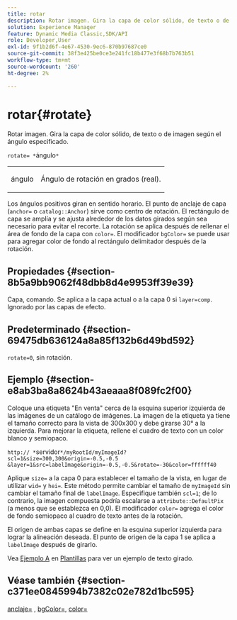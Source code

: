 ```yaml
---
title: rotar
description: Rotar imagen. Gira la capa de color sólido, de texto o de imagen según el ángulo especificado.
solution: Experience Manager
feature: Dynamic Media Classic,SDK/API
role: Developer,User
exl-id: 9f1b2d6f-4e67-4530-9ec6-870b97687ce0
source-git-commit: 38f3e425be0ce3e241fc18b477e3f68b7b763b51
workflow-type: tm+mt
source-wordcount: '260'
ht-degree: 2%

---
```


# rotar{#rotate}

Rotar imagen. Gira la capa de color sólido, de texto o de imagen según el ángulo especificado.

`rotate= *`ángulo`*`

<table id="simpletable_5531ED4C2099411DB404657E12B05314"> 
 <tr class="strow"> 
  <td class="stentry"> <p><span class="varname"> ángulo</span> </p> </td> 
  <td class="stentry"> <p>Ángulo de rotación en grados (real). </p></td> 
 </tr> 
</table>

Los ángulos positivos giran en sentido horario. El punto de anclaje de capa (`anchor=` o `catalog::Anchor`) sirve como centro de rotación. El rectángulo de capa se amplía y se ajusta alrededor de los datos girados según sea necesario para evitar el recorte. La rotación se aplica después de rellenar el área de fondo de la capa con `color=`. El modificador `bgColor=` se puede usar para agregar color de fondo al rectángulo delimitador después de la rotación.

## Propiedades {#section-8b5a9bb9062f48dbb8d4e9953ff39e39}

Capa, comando. Se aplica a la capa actual o a la capa 0 si `layer=comp`. Ignorado por las capas de efecto.

## Predeterminado {#section-69475db636124a8a85f132b6d49bd592}

`rotate=0`, sin rotación.

## Ejemplo {#section-e8ab3ba8a8624b43aeaaa8f089fc2f00}

Coloque una etiqueta &quot;En venta&quot; cerca de la esquina superior izquierda de las imágenes de un catálogo de imágenes. La imagen de la etiqueta ya tiene el tamaño correcto para la vista de 300x300 y debe girarse 30° a la izquierda. Para mejorar la etiqueta, rellene el cuadro de texto con un color blanco y semiopaco.

`http:// *`servidor`*/myRootId/myImageId?scl=1&size=300,300&origin=-0.5,-0.5 &layer=1&src=labelImage&origin=-0.5,-0.5&rotate=-30&color=ffffff40`

Aplique `size=` a la capa 0 para establecer el tamaño de la vista, en lugar de utilizar `wid=` y `hei=`. Este método permite cambiar el tamaño de `myImageId` sin cambiar el tamaño final de `labelImage`. Especifique también `scl=1`; de lo contrario, la imagen compuesta podría escalarse a `attribute::DefaultPix` (a menos que se establezca en 0,0). El modificador `color=` agrega el color de fondo semiopaco al cuadro de texto antes de la rotación.

El origen de ambas capas se define en la esquina superior izquierda para lograr la alineación deseada. El punto de origen de la capa 1 se aplica a `labelImage` después de girarlo.

Vea [Ejemplo A](../../../../../is-api/http-ref/image-serving-api-ref/c-http-protocol-reference/c-templates/r-example-a.md#reference-c78ea82e8a1646738e764fa6685dfbac) en [Plantillas](../../../../../is-api/http-ref/image-serving-api-ref/c-http-protocol-reference/c-templates/c-templates.md#concept-3cd2d2adae0e41b2979b9640244d4d3e) para ver un ejemplo de texto girado.

## Véase también {#section-c371ee0845994b7382c02e782d1bc595}

[anclaje=](../../../../../is-api/http-ref/image-serving-api-ref/c-http-protocol-reference/c-command-reference/r-anchor.md#reference-6661e548ab284b82828d8d94c8ddeb7c) , [bgColor=](../../../../../is-api/http-ref/image-serving-api-ref/c-http-protocol-reference/c-command-reference/r-bgcolor.md#reference-441371ba4ef54fe781887c5ae448f6ab), [color=](/help/aem-is-ir-api/is-api/http-ref/image-serving-api-ref/c-http-protocol-reference/c-data-types/r-is-http-color.md)
